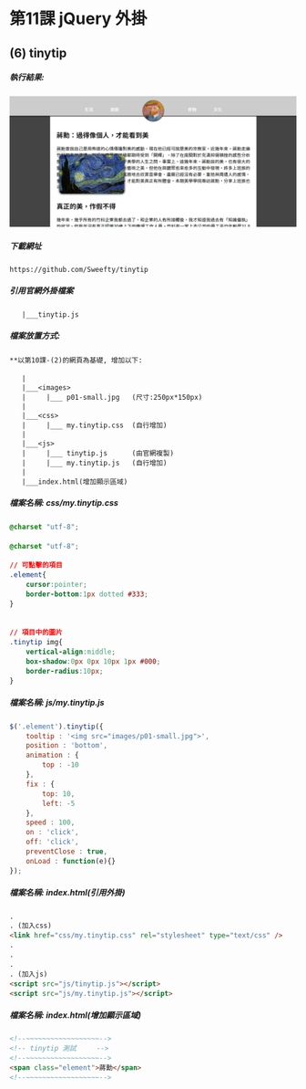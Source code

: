 # 第11課 jQuery 外掛


## (6) tinytip


##### 執行結果:
![GitHub Logo](/imgs/results11-6.jpg)


##### 下載網址
```
https://github.com/Sweefty/tinytip
```



##### 引用官網外掛檔案
```
   |___tinytip.js                  
```



##### 檔案放置方式:
```
**以第10課-(2)的網頁為基礎, 增加以下:
   
   |
   |___<images>
   |     |___ p01-small.jpg   (尺寸:250px*150px)
   |     
   |___<css>
   |     |___ my.tinytip.css  (自行增加) 
   |
   |___<js>
   |     |___ tinytip.js      (由官網複製)
   |     |___ my.tinytip.js   (自行增加)     
   |
   |___index.html(增加顯示區域)  
```



##### 檔案名稱: css/my.tinytip.css
```css
@charset "utf-8";

@charset "utf-8";

// 可點擊的項目
.element{
    cursor:pointer;	
    border-bottom:1px dotted #333;	
}


// 項目中的圖片
.tinytip img{
    vertical-align:middle;
    box-shadow:0px 0px 10px 1px #000;	
    border-radius:10px;
}
```



##### 檔案名稱: js/my.tinytip.js
```js
$('.element').tinytip({
    tooltip : '<img src="images/p01-small.jpg">',
    position : 'bottom',
    animation : {
        top : -10
    },
    fix : {
        top: 10,
        left: -5
    },
    speed : 100,
    on : 'click',
    off: 'click',
    preventClose : true,
    onLoad : function(e){}
});
```



##### 檔案名稱: index.html(引用外掛)  
```html
.
. (加入css)
<link href="css/my.tinytip.css" rel="stylesheet" type="text/css" />
.
.
.
. (加入js)
<script src="js/tinytip.js"></script> 
<script src="js/my.tinytip.js"></script>      
```



##### 檔案名稱: index.html(增加顯示區域)  
```html
<!--~~~~~~~~~~~~~~~~~~-->
<!-- tinytip 測試     -->
<!--~~~~~~~~~~~~~~~~~~-->
<span class="element">蔣勳</span>
<!--~~~~~~~~~~~~~~~~~~--> 
```
